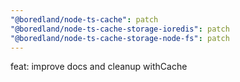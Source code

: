 ```yaml
---
"@boredland/node-ts-cache": patch
"@boredland/node-ts-cache-storage-ioredis": patch
"@boredland/node-ts-cache-storage-node-fs": patch
---
```


feat: improve docs and cleanup withCache
